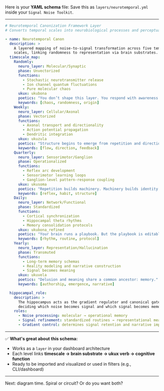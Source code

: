 Here is your **YAML schema** file:
Save this as `layers/neurotemporal.yml` inside your `Signal Noise Toolkit`.

---

```yaml
# Neurotemporal Canonization Framework Layer
# Converts temporal scales into neurobiological processes and perceptual modes

- name: Neurotemporal Canon
  description: >
    A layered mapping of noise-to-signal transformation across five temporal
    scales, linking randomness to representation via brain substrates.
  timescale_map:
    Randomly:
      neuro_layer: Molecular/Synaptic
      phase: Unvectorized
      functions:
        - Stochastic neurotransmitter release
        - Ion channel quantum fluctuations
        - Pure molecular chaos
      ukux: ukubona
      poetics: "You don’t shape this layer. You respond with awareness."
      keywords: [chaos, randomness, origin]
    Weekly:
      neuro_layer: Cellular/Axonal
      phase: Vectorized
      functions:
        - Axonal transport and directionality
        - Action potential propagation
        - Dendritic integration
      ukux: ukuzula
      poetics: "Structure begins to emerge from repetition and direction."
      keywords: [flow, direction, feedback]
    Quarterly:
      neuro_layer: Sensorimotor/Ganglion
      phase: Operationalized
      functions:
        - Reflex arc development
        - Sensorimotor learning loops
        - Ganglion-level pattern-response coupling
      ukux: ukusoma
      poetics: "Repetition builds machinery. Machinery builds identity."
      keywords: [reflex, habit, structure]
    Daily:
      neuro_layer: Network/Functional
      phase: Standardized
      functions:
        - Cortical synchronization
        - Hippocampal theta rhythms
        - Memory consolidation protocols
      ukux: ukubona_refined
      poetics: "Your brain runs a playbook. But the playbook is editable."
      keywords: [rhythm, routine, protocol]
    Yearly:
      neuro_layer: Representation/Hallucination
      phase: Transmuted
      functions:
        - Long-term memory schemas
        - Reality modeling and narrative construction
        - Signal becomes meaning
      ukux: ukuvela
      poetics: "Delusion and meaning share a common ancestor: memory."
      keywords: [authorship, emergence, narrative]

  hippocampal_role:
    description: >
      The hippocampus acts as the gradient regulator and canonical gatekeeper
      deciding which noise becomes signal and which signal becomes memory.
    roles:
      - Noise processing: molecular → operational memory
      - Signal refinement: standardized routines → representational meaning
      - Gradient control: determines signal retention and narrative impact
```

---

✅ **What's great about this schema:**

* Works as a `layer` in your dashboard architecture
* Each level links **timescale → brain substrate → ukux verb → cognitive function**
* Ready to be imported and visualized or used in filters (e.g., CLI/dashboard)

---

Next: diagram time. Spiral or circuit? Or do you want both?
